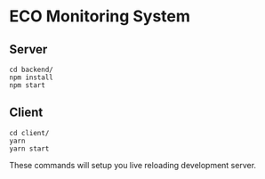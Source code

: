 # ECO Monitoring System

## Server

```
cd backend/
npm install
npm start
```

## Client

```
cd client/
yarn
yarn start
```

These commands will setup you live reloading development server.
